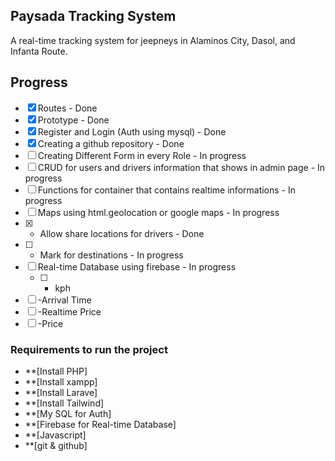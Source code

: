 
## Paysada Tracking System

A real-time tracking system for jeepneys in Alaminos City, Dasol, and Infanta Route. 




## Progress

- [x] Routes - Done
- [x] Prototype - Done
- [x] Register and Login (Auth using mysql) - Done
- [x] Creating a github repository - Done
- [ ] Creating Different Form in every Role - In progress
- [ ] CRUD for users and drivers information that shows in admin page - In progress
- [ ] Functions for container that contains realtime informations - In progress
- [ ] Maps using html.geolocation or google maps - In progress
 - [x]    - Allow share locations for drivers - Done
 - [ ]    - Mark for destinations - In progress
- [ ] Real-time Database using firebase - In progress
  - [ ]   - kph
 - [ ]    -Arrival Time
  - [ ]   -Realtime Price
  - [ ]   -Price

### Requirements to run the project

- **[Install PHP]
- **[Install xampp]
- **[Install Larave]
- **[Install Tailwind]
- **[My SQL for Auth]
- **[Firebase for Real-time Database]
- **[Javascript]
- **[git & github]


